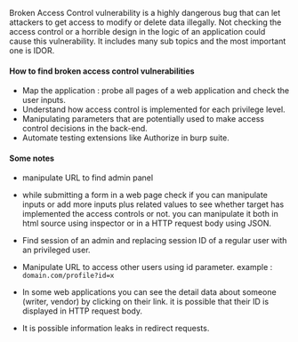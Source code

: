 Broken Access Control vulnerability is a highly dangerous bug that can let attackers to get access to modify or delete data illegally. Not checking the access control or a horrible design in the logic of an application could cause this vulnerability. It includes many sub topics and the most important one is IDOR.

#### How to find broken access control vulnerabilities
* Map the application : probe all pages of a web application and check the user inputs.
* Understand how access control is implemented for each privilege level.
* Manipulating parameters that are potentially used to make access control decisions in the back-end.
* Automate testing extensions like Authorize in burp suite.


#### Some notes
* manipulate URL to find admin panel

* while submitting a form in a web page check if you can manipulate inputs or add more inputs plus related values to see whether target has implemented the access controls or not. you can manipulate it both in html source using inspector or in a HTTP request body using JSON.

* Find session of an admin and replacing session ID of a regular user with an privileged user.

*  Manipulate URL to access other users using id parameter. example : `domain.com/profile?id=x`

* In some web applications you can see the detail data about someone (writer, vendor) by clicking on their link. it is possible that their ID is displayed in HTTP request body.

* It is possible information leaks in redirect requests.

